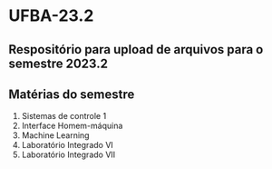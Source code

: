 # UFBA-23.2
Respositório para upload de arquivos para o semestre 2023.2
---
## Matérias do semestre
 1. Sistemas de controle 1
 2. Interface Homem-máquina
 3. Machine Learning
 4. Laboratório Integrado VI
 5. Laboratório Integrado VII
